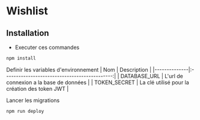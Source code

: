 # Wishlist

## Installation
- Executer ces commandes
```sh
npm install
```

Definir les variables d'environnement
| Nom          |                  Description                  |
|--------------|:---------------------------------------------:|
| DATABASE_URL |    L'url de connexion a la base de données    |
| TOKEN_SECRET | La clé utilisé pour la création des token JWT |


Lancer les migrations

```sh
npm run deploy
```
